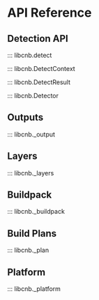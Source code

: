 # API Reference

## Detection API

::: libcnb.detect

::: libcnb.DetectContext

::: libcnb.DetectResult

::: libcnb.Detector

## Outputs

::: libcnb._output

## Layers

::: libcnb._layers

## Buildpack

::: libcnb._buildpack

## Build Plans

::: libcnb._plan

## Platform

::: libcnb._platform